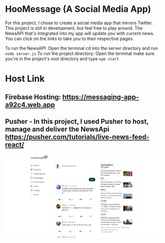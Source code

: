 # HooMessage (A Social Media App)

For this project, I chose to create a social media app that mirrors Twitter. This project is still in development, but feel free to play around. The NewsAPI that's integrated into my app will update you with current news. You can click on the links to take you to their respective pages.

To run the NewsAPI: Open the terminal cd into the server directory and run `node server.js`
To run the project directory: Open the terminal make sure you're in the project's root directory and type `npm start`

# Host Link
Firebase Hosting: https://messaging-app-a92c4.web.app
-----------------------------------------------------------------------------------------
Pusher - In this project, I used Pusher to host, manage and deliver the NewsApi 
https://pusher.com/tutorials/live-news-feed-react/
-----------------------------------------------------------------------------------------

![HooMessage](./src/resources/images/README.md%20-%20HooMessage%20-%20Visual%20Studio%20Code%207_23_2022%205_50_17%20PM.png)